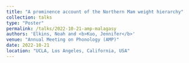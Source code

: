 ```yaml
---
title: "A prominence account of the Northern Mam weight hierarchy"
collection: talks
type: "Poster"
permalink: /talks/2022-10-21-amp-malagasy
authors: 'Elkins, Noah and <b>Kuo, Jennifer</b>'
venue: "Annual Meeting on Phonology (AMP)"
date: 2022-10-21
location: "UCLA, Los Angeles, California, USA"
---
```

